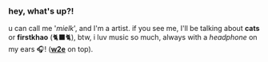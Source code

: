 ### hey, what's up?!

u can call me '_mielk_', and I'm a artist.
if you see me, I'll be talking about **cats** or **firstkhao** (🐈‍⬛🐈), btw, i luv music so much, always with a _headphone_ on my ears 🎧!
(**[w2e](https://open.spotify.com/artist/5069JTmv5ZDyPeZaCCXiCg?si=SnryvGgJSk26H0MKWC4Fpw&utm_source=copy-link)** on top).


